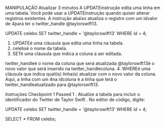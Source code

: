 MANIPULAÇÃO
Atualizar
3 minutos
A UPDATEinstrução edita uma linha em uma tabela. Você pode usar a UPDATEinstrução quando quiser alterar registros existentes. A instrução abaixo atualiza o registro com um idvalor de 4para ter o twitter_handle @taylorswift13.

UPDATE celebs 
SET twitter_handle = '@taylorswift13' 
WHERE id = 4; 

1. UPDATEé uma cláusula que edita uma linha na tabela.
2. celebsé o nome da tabela.
3. SETé uma cláusula que indica a coluna a ser editada.

twitter_handleé o nome da coluna que será atualizada
@taylorswift13é o novo valor que será inserido na twitter_handlecoluna.
4. WHEREé uma cláusula que indica qual(is) linha(s) atualizar com o novo valor da coluna. Aqui, a linha com um 4na idcoluna é a linha que terá o twitter_handleatualizado para @taylorswift13.

Instruções
Checkpoint 1 Passed
1 .
Atualize a tabela para incluir o identificador do Twitter de Taylor Swift . No editor de código, digite:

UPDATE celebs 
SET twitter_handle = '@taylorswift13' 
WHERE id = 4; 

SELECT * FROM celebs;